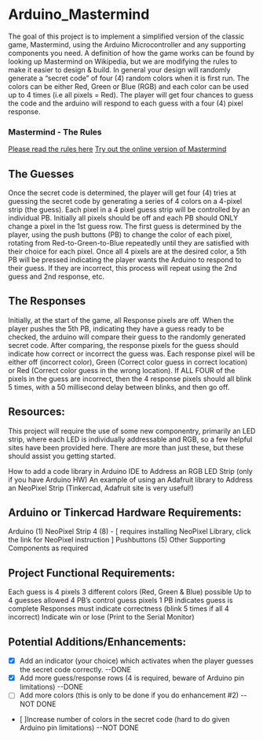 # Arduino_Mastermind
The goal of this project is to implement a simplified version of the classic game, Mastermind, using the Arduino Microcontroller and any supporting components you need.  A definition of how the game works can be found by looking up Mastermind on Wikipedia, but we are modifying the rules to make it easier to design & build.  In general your design will randomly generate a “secret code” of four (4) random colors when it is first run.  The colors can be either Red, Green or Blue (RGB) and each color can be used up to 4 times (i.e all pixels = Red).  The player will get four chances to guess the code and the arduino will respond to each guess with a four (4) pixel response.

### Mastermind - The Rules
[Please read the rules here](https://webgamesonline.com/mastermind/rules.php)
[Try out the online version of Mastermind](https://webgamesonline.com/mastermind/index.php)

## The Guesses
Once the secret code is determined, the player will get four (4) tries at guessing the secret code by generating a series of 4 colors on a 4-pixel strip (the guess).  Each pixel in a 4 pixel guess strip will be controlled by an individual PB.  Initially all pixels should be off and each PB should ONLY change a pixel in the 1st guess row.  The first guess is determined by the player, using the push buttons (PB) to change the color of each pixel, rotating from Red-to-Green-to-Blue repeatedly until they are satisfied with their choice for each pixel.  Once all 4 pixels are at the desired color, a 5th PB will be pressed indicating the player wants the Arduino to respond to their guess.  If they are incorrect, this process will repeat using the 2nd guess and 2nd response, etc.

## The Responses
Initially, at the start of the game, all Response pixels are off.  When the player pushes the 5th PB, indicating they have a guess ready to be checked, the arduino will compare their guess to the randomly generated secret code.  After comparing, the response pixels for the guess should indicate how correct or incorrect the guess was.  Each response pixel will be either off (incorrect color), Green (Correct color guess in correct location) or Red (Correct color guess in the wrong location).  If ALL FOUR of the pixels in the guess are incorrect, then the 4 response pixels should all blink 5 times, with a 50 millisecond delay between blinks, and then go off.

## Resources:
This project will require the use of some new componentry, primarily an LED strip, where each LED is individually addressable and RGB, so a few helpful sites have been provided here.  There are more than just these, but these should assist you getting started.

How to add a code library in Arduino IDE to Address an RGB LED Strip (only if you have Arduino HW)
An example of using an Adafruit library to Address an NeoPixel Strip (Tinkercad, Adafruit site is very useful!)

## Arduino or Tinkercad Hardware Requirements:
Arduino (1)
NeoPixel Strip 4 (8) - [ requires installing NeoPixel Library, click the link for NeoPixel instruction ]
Pushbuttons (5)
Other Supporting Components as required

## Project Functional Requirements:
Each guess is 4 pixels
3 different colors (Red, Green & Blue) possible
Up to 4 guesses allowed
4 PB’s control guess pixels
1 PB indicates guess is complete
Responses must indicate correctness (blink 5 times if all 4 incorrect)
Indicate win or lose (Print to the Serial Monitor)

## Potential Additions/Enhancements:
- [x] Add an indicator (your choice) which activates when the player guesses the secret code correctly. --DONE 
- [x] Add more guess/response rows (4 is required, beware of Arduino pin limitations)                   --DONE
- [ ] Add more colors (this is only to be done if you do enhancement #2)                                --NOT DONE
- [ ]Increase number of colors in the secret code (hard to do given Arduino pin limitations)            --NOT DONE
